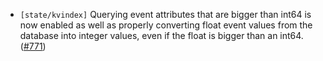 - `[state/kvindex]` Querying event attributes that are bigger than int64 is now enabled as well as properly converting float event values 
from the database into integer values, even if the float is bigger than an int64. 
  ([\#771](https://github.com/cometbft/cometbft/pull/771))